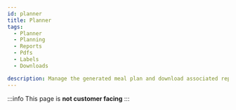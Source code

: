 ```yaml
---
id: planner
title: Planner
tags:
  - Planner
  - Planning
  - Reports
  - Pdfs
  - Labels
  - Downloads

description: Manage the generated meal plan and download associated reports and CSVs
---
```


:::info
This page is **not customer facing**
:::
